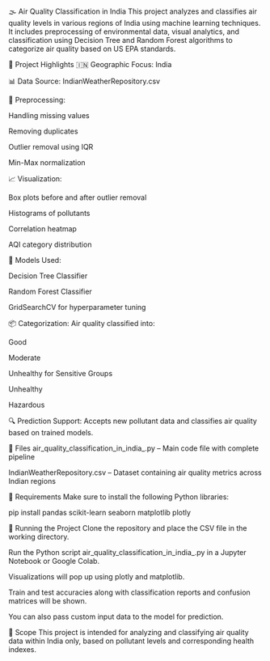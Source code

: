 
🌫️ Air Quality Classification in India
This project analyzes and classifies air quality levels in various regions of India using machine learning techniques. It includes preprocessing of environmental data, visual analytics, and classification using Decision Tree and Random Forest algorithms to categorize air quality based on US EPA standards.

📌 Project Highlights
🇮🇳 Geographic Focus: India

📊 Data Source: IndianWeatherRepository.csv

🧹 Preprocessing:

Handling missing values

Removing duplicates

Outlier removal using IQR

Min-Max normalization

📈 Visualization:

Box plots before and after outlier removal

Histograms of pollutants

Correlation heatmap

AQI category distribution

🧠 Models Used:

Decision Tree Classifier

Random Forest Classifier

GridSearchCV for hyperparameter tuning

📦 Categorization: Air quality classified into:

Good

Moderate

Unhealthy for Sensitive Groups

Unhealthy

Hazardous

🔍 Prediction Support: Accepts new pollutant data and classifies air quality based on trained models.

📁 Files
air_quality_classification_in_india_.py – Main code file with complete pipeline

IndianWeatherRepository.csv – Dataset containing air quality metrics across Indian regions

📌 Requirements
Make sure to install the following Python libraries:

pip install pandas scikit-learn seaborn matplotlib plotly

🚀 Running the Project
Clone the repository and place the CSV file in the working directory.

Run the Python script air_quality_classification_in_india_.py in a Jupyter Notebook or Google Colab.

Visualizations will pop up using plotly and matplotlib.

Train and test accuracies along with classification reports and confusion matrices will be shown.

You can also pass custom input data to the model for prediction.

📍 Scope
This project is intended for analyzing and classifying air quality data within India only, based on pollutant levels and corresponding health indexes.

